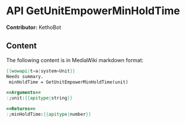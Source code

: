 # API GetUnitEmpowerMinHoldTime

**Contributor:** KethoBot

## Content

The following content is in MediaWiki markdown format:

```mediawiki
{{wowapi|t=a|system=Unit}}
Needs summary.
 minHoldTime = GetUnitEmpowerMinHoldTime(unit)

==Arguments==
:;unit:{{apitype|string}}

==Returns==
:;minHoldTime:{{apitype|number}}
```